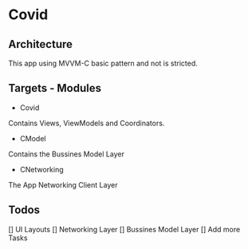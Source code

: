 # Covid

## Architecture

This app using MVVM-C basic pattern and not is stricted.

## Targets - Modules

* Covid

Contains Views, ViewModels and Coordinators.

* CModel

Contains the Bussines Model Layer

* CNetworking

The App Networking Client Layer

## Todos

[] UI Layouts
[] Networking Layer
[] Bussines Model Layer
[] Add more Tasks